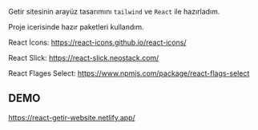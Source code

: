 Getir sitesinin arayüz tasarımını `tailwind` ve `React` ile hazırladım.
				    											
Proje icerisinde hazır paketleri kullandım.
				 												
React İcons: https://react-icons.github.io/react-icons/

React Slick: https://react-slick.neostack.com/

React Flages Select: https://www.npmjs.com/package/react-flags-select


## DEMO
https://react-getir-website.netlify.app/
